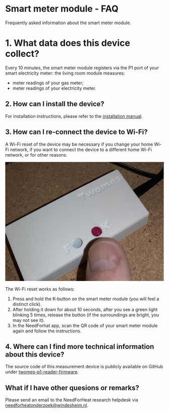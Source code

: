 # Smart meter module - FAQ

Frequently asked information about the smart meter module.

# 1. What data does this device collect?

Every 10 minutes, the smart meter module registers via the P1 port of your smart electricity meter:
the living room module measures:

- meter readings of your gas meter;
- meter readings of your electricity meter.

## 2. How can I install the device?

For installation instructions, please refer to the [installation manual](../../installation/).

## 3. How can I re-connect the device to Wi-Fi?

A Wi-Fi reset of the device may be necessary if you change your home Wi-Fi network, if you want to connect the device to a different home Wi-Fi network, or for other reasons.

![device](../assets/p1-gateway-wi-fi-reset.jpg)

The Wi-Fi reset works as follows:

1. Press and hold the K-button on the smart meter module (you will feel a distinct click).
2. After holding it down for about 10 seconds, after you see a green light blinking 5 times, release the button (if the surroundings are bright, you may not see it).
3. In the NeedForhat app, scan the QR code of your smart meter module again and follow the instructions.

## 4. Where can I find more technical information about this device?
The source code of this measurement device is publicly available on GitHub under [twomes-p1-reader-firmware](https://github.com/energietransitie/twomes-p1-reader-firmware).

## What if I have other quesions or remarks?
Please send an email to the NeedForHeat research helpdesk via [needforheatonderzoek@windesheim.nl](needforheatonderzoek@windesheim.nl).
